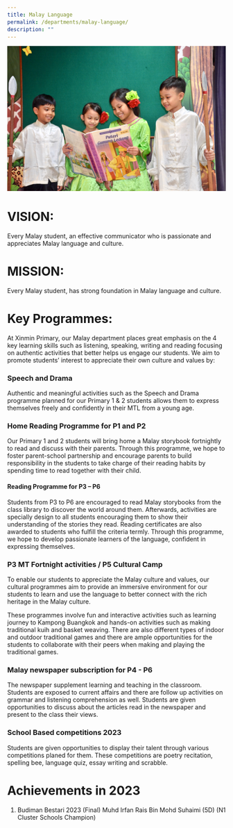 ```yaml
---
title: Malay Language
permalink: /departments/malay-language/
description: ""
---
```

![](/images/Department%20Pics/ml%20dept.JPG)

# VISION: 
Every Malay student, an effective communicator who is passionate and appreciates Malay language and culture.

# MISSION: 
Every Malay student, has strong foundation in Malay language and culture.

# Key Programmes:
At Xinmin Primary, our Malay department places great emphasis on the 4 key learning skills such as listening, speaking, writing and reading focusing on authentic activities that better helps us engage our students. We aim to promote students’ interest to appreciate their own culture and values by: 

### Speech and Drama
Authentic and meaningful activities such as the Speech and Drama programme planned for our Primary 1 & 2 students allows them to express themselves freely and confidently in their MTL from a young age. 

### Home Reading Programme for P1 and P2
Our Primary 1 and 2 students will bring home a Malay storybook fortnightly to read and discuss with their parents. Through this programme, we hope to foster parent-school partnership and encourage parents to build responsibility in the students to take charge of their reading habits by spending time to read together with their child.

#### Reading Programme for P3 – P6
Students from P3 to P6 are encouraged to read Malay storybooks from the class library to discover the world around them. Afterwards, activities are specially design to all students encouraging them to show their understanding of the stories they read. Reading certificates are also awarded to students who fulfill the criteria termly. Through this programme, we hope to develop passionate learners of the language, confident in expressing themselves.

### P3 MT Fortnight activities / P5 Cultural Camp
To enable our students to appreciate the Malay culture and values, our cultural programmes aim to provide an immersive environment for our students to learn and use the language to better connect with the rich heritage in the Malay culture.

These programmes involve fun and interactive activities such as learning journey to Kampong Buangkok and hands-on activities such as making traditional kuih and basket weaving. There are also different types of indoor and outdoor traditional games and there are ample opportunities for the students to collaborate with their peers when making and playing the traditional games.

### Malay newspaper subscription for P4 - P6
The newspaper supplement learning and teaching in the classroom. Students are exposed to current affairs and there are follow up activities on grammar and listening comprehension as well. Students are given opportunities to discuss about the articles read in the newspaper and present to the class their views.

### School Based competitions 2023
Students are given opportunities to display their talent through various competitions planed for them. These competitions are poetry recitation, spelling bee, language quiz, essay writing and scrabble.

# Achievements in 2023
1. Budiman Bestari 2023 (Final)
Muhd Irfan Rais Bin Mohd Suhaimi (5D)
(N1 Cluster Schools Champion)

